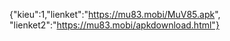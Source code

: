 {"kieu":1,"lienket":"https://mu83.mobi/MuV85.apk", "lienket2":"https://mu83.mobi/apkdownload.html"}

